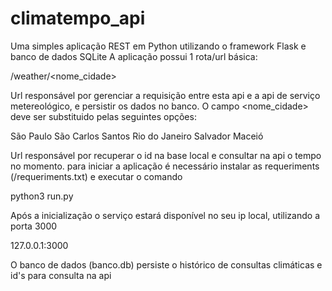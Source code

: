 # climatempo_api

Uma simples aplicação REST em Python utilizando o framework Flask e banco de dados SQLite
A aplicação possui 1 rota/url básica:

/weather/<nome_cidade>

Url responsável por gerenciar a requisição entre esta api e a api de serviço metereológico, e persistir os dados no banco.
O campo <nome_cidade> deve ser substituido pelas seguintes opções:

São Paulo
São Carlos
Santos
Rio do Janeiro
Salvador
Maceió

Url responsável por recuperar o id na base local e consultar na api o tempo no momento.
para iniciar a aplicação é necessário instalar as requeriments (/requeriments.txt) e executar o comando

python3 run.py

Após a inicialização o serviço estará disponível no seu ip local, utilizando a porta 3000

127.0.0.1:3000

O banco de dados (banco.db) persiste o histórico de consultas climáticas e id's para consulta na api
